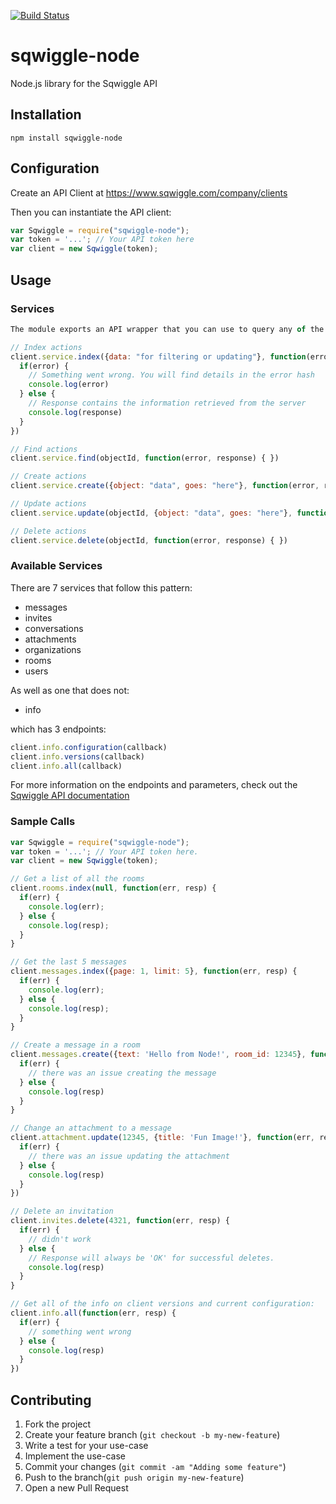 [![Build Status](https://travis-ci.org/sqwiggle/sqwiggle-node.png?branch=master)](https://travis-ci.org/sqwiggle/sqwiggle-node)

sqwiggle-node
=============

Node.js library for the Sqwiggle API

## Installation

    npm install sqwiggle-node


## Configuration

Create an API Client at https://www.sqwiggle.com/company/clients

Then you can instantiate the API client:

```JavaScript
var Sqwiggle = require("sqwiggle-node");
var token = '...'; // Your API token here
var client = new Sqwiggle(token);
```


## Usage

### Services

```JavaScript
The module exports an API wrapper that you can use to query any of the existing API endpoints. There are 4 patterns for API calls:

// Index actions
client.service.index({data: "for filtering or updating"}, function(error, response) {
  if(error) {
    // Something went wrong. You will find details in the error hash
    console.log(error)
  } else {
    // Response contains the information retrieved from the server
    console.log(response)
  }
})

// Find actions
client.service.find(objectId, function(error, response) { })

// Create actions
client.service.create({object: "data", goes: "here"}, function(error, response) { })

// Update actions
client.service.update(objectId, {object: "data", goes: "here"}, function(error, response) { })

// Delete actions
client.service.delete(objectId, function(error, response) { })
```


### Available Services

There are 7 services that follow this pattern:

- messages
- invites
- conversations
- attachments
- organizations
- rooms
- users

As well as one that does not:

- info

which has 3 endpoints:

```JavaScript
client.info.configuration(callback)
client.info.versions(callback)
client.info.all(callback)
```

For more information on the endpoints and parameters, check out the [Sqwiggle API documentation](https://www.sqwiggle.com/docs)


### Sample Calls

```JavaScript
var Sqwiggle = require("sqwiggle-node");
var token = '...'; // Your API token here.
var client = new Sqwiggle(token);

// Get a list of all the rooms
client.rooms.index(null, function(err, resp) {
  if(err) {
    console.log(err);
  } else {
    console.log(resp);
  }
}

// Get the last 5 messages
client.messages.index({page: 1, limit: 5}, function(err, resp) {
  if(err) {
    console.log(err);
  } else {
    console.log(resp);
  }
}

// Create a message in a room
client.messages.create({text: 'Hello from Node!', room_id: 12345}, function(err, resp) {
  if(err) {
    // there was an issue creating the message
  } else {
    console.log(resp)
  }
}

// Change an attachment to a message
client.attachment.update(12345, {title: 'Fun Image!'}, function(err, resp) {
  if(err) {
    // there was an issue updating the attachment
  } else {
    console.log(resp)
  }
})

// Delete an invitation
client.invites.delete(4321, function(err, resp) {
  if(err) {
    // didn't work
  } else {
    // Response will always be 'OK' for successful deletes.
    console.log(resp)
  }
}

// Get all of the info on client versions and current configuration:
client.info.all(function(err, resp) {
  if(err) {
    // something went wrong
  } else {
    console.log(resp)
  }
})
```


## Contributing

1. Fork the project
1. Create your feature branch (`git checkout -b my-new-feature`)
1. Write a test for your use-case
1. Implement the use-case
1. Commit your changes (`git commit -am "Adding some feature"`)
1. Push to the branch(`git push origin my-new-feature`)
1. Open a new Pull Request

